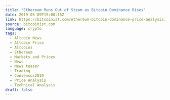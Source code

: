 ```yaml
---
title: "Ethereum Runs Out of Steam as Bitcoin Dominance Rises"
date: 2019-05-09T19:00:15Z
link: https://bitcoinist.com/ethereum-bitcoin-dominance-price-analysis/?utm_medium=RSS&utm_source=news.12bit.vn
source: bitcoinist.com
language: crypto
tags:
  - Altcoin News
  - Altcoin Price
  - Altcoins
  - Ethereum
  - Markets and Prices
  - News
  - News teaser
  - Trading
  - Consensus2019
  - Price Analysis
  - Technical Analysis
draft: false
---
```

